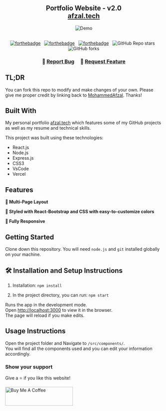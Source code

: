 <h2 align="center">
  Portfolio Website - v2.0<br/>
  <a href="https://afzalportfolio.vercel.app/" target="_blank">afzal.tech</a>
</h2>

<div align="center">
  <img alt="Demo" src="./Images/ readme-img2.png" />
</div>

<br/>

<center>

[![forthebadge](https://forthebadge.com/images/badges/built-with-love.svg)](https://forthebadge.com) &nbsp;
[![forthebadge](https://forthebadge.com/images/badges/made-with-javascript.svg)](https://forthebadge.com) &nbsp;
[![forthebadge](https://forthebadge.com/images/badges/open-source.svg)](https://forthebadge.com) &nbsp;
![GitHub Repo stars](https://img.shields.io/github/stars/beastdrgo/Portfolio?color=red&logo=github&style=for-the-badge) &nbsp;
![GitHub forks](https://img.shields.io/github/forks/beastdrgo/Portfolio?color=red&logo=github&style=for-the-badge)

</center>

<h3 align="center">
    🔹
    <a href="https://github.com/beastdrgo/Portfolio/issues">Report Bug</a> &nbsp; &nbsp;
    🔹
    <a href="https://github.com/beastdrgo/Portfolio/issues">Request Feature</a>
</h3>

## TL;DR

You can fork this repo to modify and make changes of your own. Please give me proper credit by linking back to [MohammedAfzal](https://github.com/beastdrgo/Portfolio). Thanks!

## Built With

My personal portfolio <a href="https://afzalportfolio.vercel.app/" target="_blank">afzal.tech</a> which features some of my GitHub projects as well as my resume and technical skills.<br/>

This project was built using these technologies:

- React.js
- Node.js
- Express.js
- CSS3
- VsCode
- Vercel

## Features

**📖 Multi-Page Layout**

**🎨 Styled with React-Bootstrap and CSS with easy-to-customize colors**

**📱 Fully Responsive**

## Getting Started

Clone down this repository. You will need `node.js` and `git` installed globally on your machine.

## 🛠 Installation and Setup Instructions

1. Installation: `npm install`

2. In the project directory, you can run: `npm start`

Runs the app in the development mode.\
Open [http://localhost:3000](http://localhost:3000) to view it in the browser.\
The page will reload if you make edits.

## Usage Instructions

Open the project folder and Navigate to `/src/components/`. <br/>
You will find all the components used and you can edit your information accordingly.

### Show your support

Give a ⭐ if you like this website!

<a href="https://www.buymeacoffee.com/mohammedafzal" target="_blank"><img src="https://cdn.buymeacoffee.com/buttons/v2/default-violet.png" alt="Buy Me A Coffee" height="60px" width="217px" ></a>
